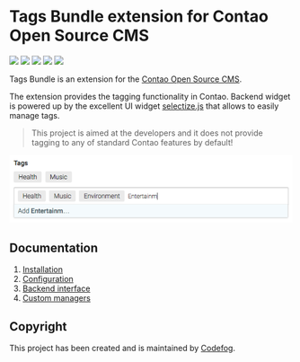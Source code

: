 # Tags Bundle extension for Contao Open Source CMS

![](https://img.shields.io/packagist/v/codefog/tags-bundle.svg)
![](https://img.shields.io/packagist/l/codefog/tags-bundle.svg)
![](https://img.shields.io/packagist/dt/codefog/tags-bundle.svg)
[![](https://img.shields.io/travis/codefog/tags-bundle/master.svg)](https://travis-ci.org/codefog/tags-bundle/)
[![](https://img.shields.io/coveralls/codefog/tags-bundle/master.svg)](https://coveralls.io/github/codefog/tags-bundle)

Tags Bundle is an extension for the [Contao Open Source CMS](https://contao.org).

The extension provides the tagging functionality in Contao. Backend widget is powered up by the excellent
UI widget [selectize.js](https://github.com/selectize/selectize.js) that allows to easily manage tags.

> This project is aimed at the developers and it does not provide tagging to any of standard Contao 
  features by default!

![](docs/images/preview.png)

## Documentation

1. [Installation](docs/01-installation.md)
2. [Configuration](docs/02-config.md)
3. [Backend interface](docs/03-backend.md)
4. [Custom managers](docs/04-custom-managers.md)

## Copyright

This project has been created and is maintained by [Codefog](https://codefog.pl).
